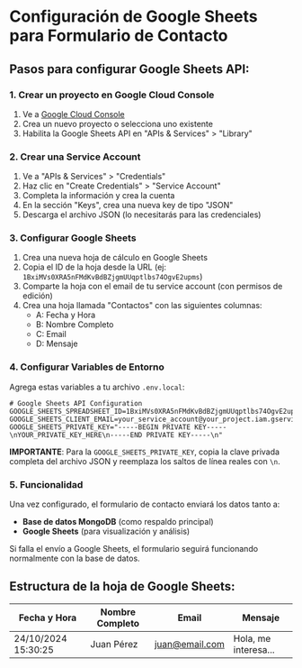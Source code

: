 # Configuración de Google Sheets para Formulario de Contacto

## Pasos para configurar Google Sheets API:

### 1. Crear un proyecto en Google Cloud Console
1. Ve a [Google Cloud Console](https://console.cloud.google.com/)
2. Crea un nuevo proyecto o selecciona uno existente
3. Habilita la Google Sheets API en "APIs & Services" > "Library"

### 2. Crear una Service Account
1. Ve a "APIs & Services" > "Credentials"
2. Haz clic en "Create Credentials" > "Service Account"
3. Completa la información y crea la cuenta
4. En la sección "Keys", crea una nueva key de tipo "JSON"
5. Descarga el archivo JSON (lo necesitarás para las credenciales)

### 3. Configurar Google Sheets
1. Crea una nueva hoja de cálculo en Google Sheets
2. Copia el ID de la hoja desde la URL (ej: `1BxiMVs0XRA5nFMdKvBdBZjgmUUqptlbs74OgvE2upms`)
3. Comparte la hoja con el email de tu service account (con permisos de edición)
4. Crea una hoja llamada "Contactos" con las siguientes columnas:
   - A: Fecha y Hora
   - B: Nombre Completo
   - C: Email
   - D: Mensaje

### 4. Configurar Variables de Entorno
Agrega estas variables a tu archivo `.env.local`:

```env
# Google Sheets API Configuration
GOOGLE_SHEETS_SPREADSHEET_ID=1BxiMVs0XRA5nFMdKvBdBZjgmUUqptlbs74OgvE2upms
GOOGLE_SHEETS_CLIENT_EMAIL=your_service_account@your_project.iam.gserviceaccount.com
GOOGLE_SHEETS_PRIVATE_KEY="-----BEGIN PRIVATE KEY-----\nYOUR_PRIVATE_KEY_HERE\n-----END PRIVATE KEY-----\n"
```

**IMPORTANTE**: Para la `GOOGLE_SHEETS_PRIVATE_KEY`, copia la clave privada completa del archivo JSON y reemplaza los saltos de línea reales con `\n`.

### 5. Funcionalidad
Una vez configurado, el formulario de contacto enviará los datos tanto a:
- **Base de datos MongoDB** (como respaldo principal)
- **Google Sheets** (para visualización y análisis)

Si falla el envío a Google Sheets, el formulario seguirá funcionando normalmente con la base de datos.

## Estructura de la hoja de Google Sheets:
| Fecha y Hora | Nombre Completo | Email | Mensaje |
|-------------|-----------------|-------|---------|
| 24/10/2024 15:30:25 | Juan Pérez | juan@email.com | Hola, me interesa... |
